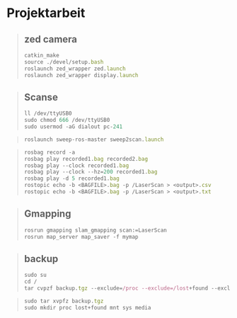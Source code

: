 # Projektarbeit
> ## zed camera
> ```js
> catkin_make   
> source ./devel/setup.bash    
> roslaunch zed_wrapper zed.launch
> roslaunch zed_wrapper display.launch   
> ```

> ## Scanse
> ```js
> ll /dev/ttyUSB0   
> sudo chmod 666 /dev/ttyUSB0   
> sudo usermod -aG dialout pc-241  
> ```

> ```js
> roslaunch sweep-ros-master sweep2scan.launch   
> ```

> ```js
> rosbag record -a   
> rosbag play recorded1.bag recorded2.bag    
> rosbag play --clock recorded1.bag   
> rosbag play --clock --hz=200 recorded1.bag    
> rosbag play -d 5 recorded1.bag    
> rostopic echo -b <BAGFILE>.bag -p /LaserScan > <output>.csv     
> rostopic echo -b <BAGFILE>.bag -p /LaserScan > <output>.txt     
> ```

> ## Gmapping
> ```js
> rosrun gmapping slam_gmapping scan:=LaserScan    
> rosrun map_server map_saver -f mymap    
> ```

> ## backup
> ```js
> sudo su    
> cd /    
> tar cvpzf backup.tgz --exclude=/proc --exclude=/lost+found --exclude=/backup.tgz --exclude=/mnt --exclude=/sys --exclude=/media /   
> ```

> ```js
> sudo tar xvpfz backup.tgz      
> sudo mkdir proc lost+found mnt sys media           
> ```
